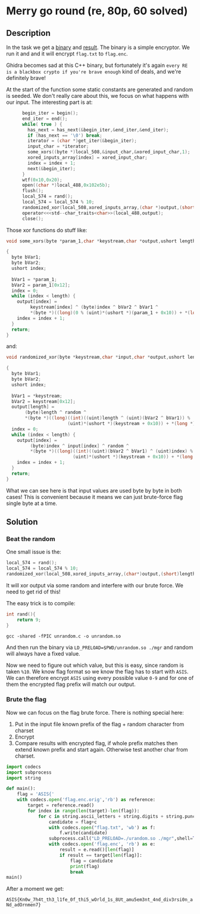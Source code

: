 # Merry go round (re, 80p, 60 solved)

## Description

In the task we get a [binary](mgr) and [result](flag.enc).
The binary is a simple encryptor.
We run it and and it will encrypt `flag.txt` to `flag.enc`.

Ghidra becomes sad at this C++ binary, but fortunately it's again `every RE is a blackbox crypto if you're brave enough` kind of deals, and we're definitely brave!

At the start of the function some static constants are generated and random is seeded.
We don't really care about this, we focus on what happens with our input.
The interesting part is at:

```c
      begin_iter = begin();
      end_iter = end();
      while( true ) {
        has_next = has_next(&begin_iter,&end_iter,&end_iter);
        if (has_next == '\0') break;
        iterator = (char *)get_iter(&begin_iter);
        input_char = *iterator;
        some_xors((byte *)local_508,&input_char,&xored_input_char,1);
        xored_inputs_array[index] = xored_input_char;
        index = index + 1;
        next(&begin_iter);
      }
      wtf(0x10,0x20);
      open((char *)local_488,0x102e5b);
      flush();
      local_574 = rand();
      local_574 = local_574 % 10;
      randomized_xor(local_508,xored_inputs_array,(char *)output,(short)length,(char)local_574);
      operator<<<std--char_traits<char>>(local_488,output);
      close();
```

Those xor functions do stuff like:

```c
void some_xors(byte *param_1,char *keystream,char *output,ushort length)

{
  byte bVar1;
  byte bVar2;
  ushort index;
  
  bVar1 = *param_1;
  bVar2 = param_1[0x12];
  index = 0;
  while (index < length) {
    output[index] =
         keystream[index] ^ (byte)index ^ bVar2 ^ bVar1 ^
         *(byte *)((long)(0 % (uint)*(ushort *)(param_1 + 0x10)) + *(long *)(param_1 + 8));
    index = index + 1;
  }
  return;
}
```

and:

```c
void randomized_xor(byte *keystream,char *input,char *output,ushort length,byte random)

{
  byte bVar1;
  byte bVar2;
  ushort index;
  
  bVar1 = *keystream;
  bVar2 = keystream[0x12];
  output[length] =
       (byte)length ^ random ^
       *(byte *)((long)((int)((uint)length ^ (uint)(bVar2 ^ bVar1)) %
                       (uint)*(ushort *)(keystream + 0x10)) + *(long *)(keystream + 8));
  index = 0;
  while (index < length) {
    output[index] =
         (byte)index ^ input[index] ^ random ^
         *(byte *)((long)((int)((uint)(bVar2 ^ bVar1) ^ (uint)index) %
                         (uint)*(ushort *)(keystream + 0x10)) + *(long *)(keystream + 8));
    index = index + 1;
  }
  return;
}
```

What we can see here is that input values are used byte by byte in both cases!
This is convenient because it means we can just brute-force flag single byte at a time.

## Solution

### Beat the random

One small issue is the:

```c
local_574 = rand();
local_574 = local_574 % 10;
randomized_xor(local_508,xored_inputs_array,(char*)output,(short)length,(char)local_574);
```

It will xor output via some random and interfere with our brute force.
We need to get rid of this!

The easy trick is to compile:

```c
int rand(){
    return 9;
}
```

`gcc -shared -fPIC unrandom.c -o unrandom.so`

And then run the binary via `LD_PRELOAD=$PWD/unrandom.so ./mgr` and random will always have a fixed value.

Now we need to figure out which value, but this is easy, since random is taken `%10`.
We know flag format so we know the flag has to start with `ASIS`.
We can therefore encrypt `ASIS` using every possible value `0-9` and for one of them the encrypted flag prefix will match our output.

### Brute the flag

Now we can focus on the flag brute force.
There is nothing special here:

1. Put in the input file known prefix of the flag + random character from charset
2. Encrypt
3. Compare results with encrypted flag, if whole prefix matches then extend known prefix and start again. Otherwise test another char from charset.

```python
import codecs
import subprocess
import string

def main():
    flag = 'ASIS{'
    with codecs.open('flag.enc.orig','rb') as reference:
        target = reference.read()
        for index in range(len(target)-len(flag)):
            for c in string.ascii_letters + string.digits + string.punctuation:
                candidate = flag+c
                with codecs.open("flag.txt", 'wb') as f:
                    f.write(candidate)
                subprocess.call("LD_PRELOAD=./urandom.so ./mgr",shell=True)
                with codecs.open('flag.enc', 'rb') as e:
                    result = e.read()[len(flag)]
                    if result == target[len(flag)]:
                        flag = candidate
                        print(flag)
                        break
main()
```

After a moment we get:

`ASIS{Kn0w_7h4t_th3_l1fe_0f_thi5_wOrld_1s_8Ut_amu5em3nt_4nd_div3rsi0n_aNd_adOrnmen7}`